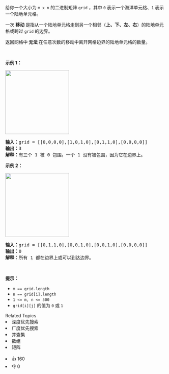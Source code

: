 <p>给你一个大小为 <code>m x n</code> 的二进制矩阵 <code>grid</code> ，其中 <code>0</code> 表示一个海洋单元格、<code>1</code> 表示一个陆地单元格。</p>

<p>一次 <strong>移动</strong> 是指从一个陆地单元格走到另一个相邻（<strong>上、下、左、右</strong>）的陆地单元格或跨过 <code>grid</code> 的边界。</p>

<p>返回网格中<strong> 无法 </strong>在任意次数的移动中离开网格边界的陆地单元格的数量。</p>

<p>&nbsp;</p>

<p><strong>示例 1：</strong></p>
<img alt="" src="https://assets.leetcode.com/uploads/2021/02/18/enclaves1.jpg" style="height: 200px; width: 200px;" />
<pre>
<strong>输入：</strong>grid = [[0,0,0,0],[1,0,1,0],[0,1,1,0],[0,0,0,0]]
<strong>输出：</strong>3
<strong>解释：</strong>有三个 1 被 0 包围。一个 1 没有被包围，因为它在边界上。
</pre>

<p><strong>示例 2：</strong></p>
<img alt="" src="https://assets.leetcode.com/uploads/2021/02/18/enclaves2.jpg" style="height: 200px; width: 200px;" />
<pre>
<strong>输入：</strong>grid = [[0,1,1,0],[0,0,1,0],[0,0,1,0],[0,0,0,0]]
<strong>输出：</strong>0
<strong>解释：</strong>所有 1 都在边界上或可以到达边界。
</pre>

<p>&nbsp;</p>

<p><strong>提示：</strong></p>

<ul>
	<li><code>m == grid.length</code></li>
	<li><code>n == grid[i].length</code></li>
	<li><code>1 &lt;= m, n &lt;= 500</code></li>
	<li><code>grid[i][j]</code> 的值为 <code>0</code> 或 <code>1</code></li>
</ul>
<div><div>Related Topics</div><div><li>深度优先搜索</li><li>广度优先搜索</li><li>并查集</li><li>数组</li><li>矩阵</li></div></div><br><div><li>👍 160</li><li>👎 0</li></div>